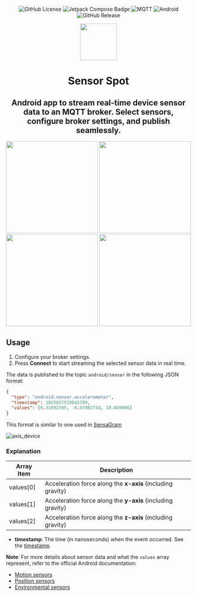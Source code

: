 <div align="center">

![GitHub License](https://img.shields.io/github/license/UmerCodez/SensorSpot?style=for-the-badge)
   ![Jetpack Compose Badge](https://img.shields.io/badge/Jetpack%20Compose-4285F4?logo=jetpackcompose&logoColor=fff&style=for-the-badge) ![MQTT](https://img.shields.io/badge/protocol-mqtt-green?style=for-the-badge) ![Android](https://img.shields.io/badge/Android%205.0+-3DDC84?style=for-the-badge&logo=android&logoColor=white) ![GitHub Release](https://img.shields.io/github/v/release/UmerCodez/SensorSpot?include_prereleases&style=for-the-badge)

[<img src="https://github.com/user-attachments/assets/0f628053-199f-4587-a5b2-034cf027fb99" height="100">](https://github.com/UmerCodez/SensorSpot/releases)   


# Sensor Spot
## Android app to stream real-time device sensor data to an MQTT broker. Select sensors, configure broker settings, and publish seamlessly.


<img src="https://github.com/UmerCodez/SensorSpot/blob/main/fastlane/metadata/android/en-US/images/phoneScreenshots/1.jpg" width="250" heigth="250"> <img src="https://github.com/UmerCodez/SensorSpot/blob/main/fastlane/metadata/android/en-US/images/phoneScreenshots/3.jpg" width="250" heigth="250"> <img src="https://github.com/UmerCodez/SensorSpot/blob/main/fastlane/metadata/android/en-US/images/phoneScreenshots/2.jpg" width="250" heigth="250"> <img src="https://github.com/UmerCodez/SensorSpot/blob/main/fastlane/metadata/android/en-US/images/phoneScreenshots/4.jpg" width="250" heigth="250">


</div>

## Usage

1. Configure your broker settings.
2. Press **Connect** to start streaming the selected sensor data in real time.

The data is published to the topic `android/sensor` in the following JSON format:

```json
{
  "type": "android.sensor.accelerometer",
  "timestamp": 3925657519043709,
  "values": [0.31892395, -0.97802734, 10.049896]
}
```
This format is similar to one used in [SensaGram](https://github.com/UmerCodez/SensaGram)

![axis\_device](https://user-images.githubusercontent.com/35717992/179351418-bf3b511a-ebea-49bb-af65-5afd5f464e14.png)

### Explanation

| Array Item | Description                                                 |
| ---------- | ----------------------------------------------------------- |
| values\[0] | Acceleration force along the **x-axis** (including gravity) |
| values\[1] | Acceleration force along the **y-axis** (including gravity) |
| values\[2] | Acceleration force along the **z-axis** (including gravity) |

* **timestamp**: The time (in nanoseconds) when the event occurred. See the [timestamp](https://developer.android.com/reference/android/hardware/SensorEvent#timestamp).

**Note**: For more details about sensor data and what the `values` array represent, refer to the official Android documentation:

* [Motion sensors](https://developer.android.com/guide/topics/sensors/sensors_motion)
* [Position sensors](https://developer.android.com/guide/topics/sensors/sensors_position)
* [Environmental sensors](https://developer.android.com/guide/topics/sensors/sensors_environment)





